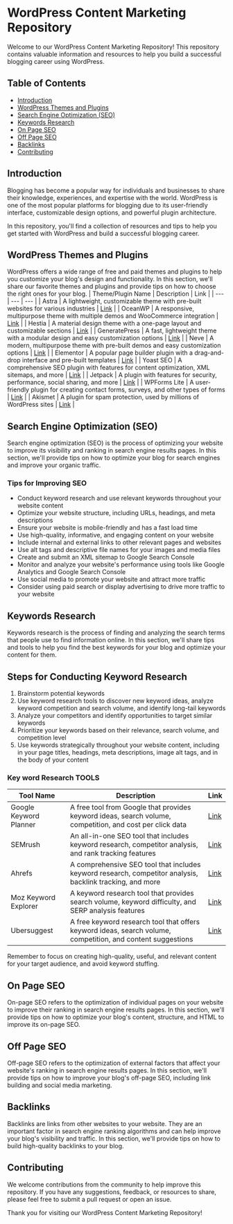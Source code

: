 # WordPress Content Marketing Repository

Welcome to our WordPress Content Marketing Repository! This repository contains valuable information and resources to help you build a successful blogging career using WordPress.

## Table of Contents

- [Introduction](#introduction)
- [WordPress Themes and Plugins](#wordpress-themes-and-plugins)
- [Search Engine Optimization (SEO)](#search-engine-optimization-seo)
- [Keywords Research](#keywords-research)
- [On Page SEO](#on-page-seo)
- [Off Page SEO](#off-page-seo)
- [Backlinks](#backlinks)
- [Contributing](#contributing)

## Introduction

Blogging has become a popular way for individuals and businesses to share their knowledge, experiences, and expertise with the world. WordPress is one of the most popular platforms for blogging due to its user-friendly interface, customizable design options, and powerful plugin architecture. 

In this repository, you'll find a collection of resources and tips to help you get started with WordPress and build a successful blogging career.

## WordPress Themes and Plugins

WordPress offers a wide range of free and paid themes and plugins to help you customize your blog's design and functionality. In this section, we'll share our favorite themes and plugins and provide tips on how to choose the right ones for your blog.
| Theme/Plugin Name | Description | Link |
| --- | --- | --- |
| Astra | A lightweight, customizable theme with pre-built websites for various industries | [Link](https://wpastra.com/) |
| OceanWP | A responsive, multipurpose theme with multiple demos and WooCommerce integration | [Link](https://oceanwp.org/) |
| Hestia | A material design theme with a one-page layout and customizable sections | [Link](https://themeisle.com/themes/hestia/) |
| GeneratePress | A fast, lightweight theme with a modular design and easy customization options | [Link](https://generatepress.com/) |
| Neve | A modern, multipurpose theme with pre-built demos and easy customization options | [Link](https://themeisle.com/themes/neve/) |
| Elementor | A popular page builder plugin with a drag-and-drop interface and pre-built templates | [Link](https://elementor.com/) |
| Yoast SEO | A comprehensive SEO plugin with features for content optimization, XML sitemaps, and more | [Link](https://yoast.com/wordpress/plugins/seo/) |
| Jetpack | A plugin with features for security, performance, social sharing, and more | [Link](https://jetpack.com/) |
| WPForms Lite | A user-friendly plugin for creating contact forms, surveys, and other types of forms | [Link](https://wpforms.com/) |
| Akismet | A plugin for spam protection, used by millions of WordPress sites | [Link](https://akismet.com/) |


## Search Engine Optimization (SEO)

Search engine optimization (SEO) is the process of optimizing your website to improve its visibility and ranking in search engine results pages. In this section, we'll provide tips on how to optimize your blog for search engines and improve your organic traffic.

### Tips for Improving SEO

- Conduct keyword research and use relevant keywords throughout your website content
- Optimize your website structure, including URLs, headings, and meta descriptions
- Ensure your website is mobile-friendly and has a fast load time
- Use high-quality, informative, and engaging content on your website
- Include internal and external links to other relevant pages and websites
- Use alt tags and descriptive file names for your images and media files
- Create and submit an XML sitemap to Google Search Console
- Monitor and analyze your website's performance using tools like Google Analytics and Google Search Console
- Use social media to promote your website and attract more traffic
- Consider using paid search or display advertising to drive more traffic to your website


## Keywords Research

Keywords research is the process of finding and analyzing the search terms that people use to find information online. In this section, we'll share tips and tools to help you find the best keywords for your blog and optimize your content for them.
## Steps for Conducting Keyword Research

1. Brainstorm potential keywords
2. Use keyword research tools to discover new keyword ideas, analyze keyword competition and search volume, and identify long-tail keywords
3. Analyze your competitors and identify opportunities to target similar keywords
4. Prioritize your keywords based on their relevance, search volume, and competition level
5. Use keywords strategically throughout your website content, including in your page titles, headings, meta descriptions, image alt tags, and in the body of your content

### Key word Research TOOLS
| Tool Name | Description | Link |
| --- | --- | --- |
| Google Keyword Planner | A free tool from Google that provides keyword ideas, search volume, competition, and cost per click data | [Link](https://ads.google.com/home/tools/keyword-planner/) |
| SEMrush | An all-in-one SEO tool that includes keyword research, competitor analysis, and rank tracking features | [Link](https://www.semrush.com/) |
| Ahrefs | A comprehensive SEO tool that includes keyword research, competitor analysis, backlink tracking, and more | [Link](https://ahrefs.com/) |
| Moz Keyword Explorer | A keyword research tool that provides search volume, keyword difficulty, and SERP analysis features | [Link](https://moz.com/products/keyword-explorer) |
| Ubersuggest | A free keyword research tool that offers keyword ideas, search volume, competition, and content suggestions | [Link](https://neilpatel.com/ubersuggest/) |


Remember to focus on creating high-quality, useful, and relevant content for your target audience, and avoid keyword stuffing.


## On Page SEO

On-page SEO refers to the optimization of individual pages on your website to improve their ranking in search engine results pages. In this section, we'll provide tips on how to optimize your blog's content, structure, and HTML to improve its on-page SEO.

## Off Page SEO

Off-page SEO refers to the optimization of external factors that affect your website's ranking in search engine results pages. In this section, we'll provide tips on how to improve your blog's off-page SEO, including link building and social media marketing.

## Backlinks

Backlinks are links from other websites to your website. They are an important factor in search engine ranking algorithms and can help improve your blog's visibility and traffic. In this section, we'll provide tips on how to build high-quality backlinks to your blog.

## Contributing

We welcome contributions from the community to help improve this repository. If you have any suggestions, feedback, or resources to share, please feel free to submit a pull request or open an issue.

Thank you for visiting our WordPress Content Marketing Repository!
